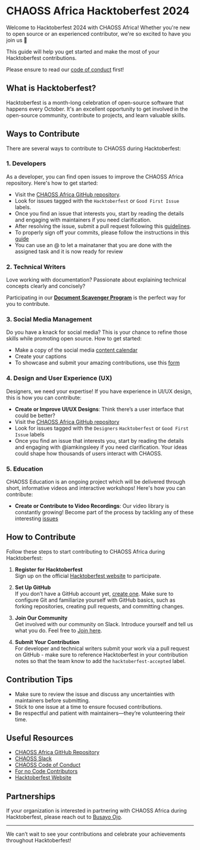 # CHAOSS Africa Hacktoberfest 2024

Welcome to Hacktoberfest 2024 with CHAOSS Africa! Whether you're new to open source or an experienced contributor, we're so excited to have you join us 🎉

This guide will help you get started and make the most of your Hacktoberfest contributions.

Please ensure to read our [code of conduct](https://chaoss.community/code-of-conduct/) first!

## What is Hacktoberfest?

Hacktoberfest is a month-long celebration of open-source software that happens every October. It's an excellent opportunity to get involved in the open-source community, contribute to projects, and learn valuable skills.

## Ways to Contribute

There are several ways to contribute to CHAOSS during Hacktoberfest:

### 1. **Developers**

As a developer, you can find open issues to improve the CHAOSS Africa repository. Here's how to get started:
- Visit the [CHAOSS Africa GitHub repository](https://github.com/chaoss/chaoss-africa).
- Look for issues tagged with the `Hacktoberfest` or `Good First Issue` labels.
- Once you find an issue that interests you, start by reading the details and engaging with maintainers if you need clarification.
- After resolving the issue, submit a pull request following this [guidelines](https://opensource.com/article/19/7/create-pull-request-github).
- To properly sign off your commits, please follow the instructions in this [guide](https://www.secondstate.io/articles/dco/)
- You can use an @ to let a mainataner that you are done with the assigned task and it is now ready for review

### 2. **Technical Writers**

Love working with documentation? Passionate about explaining technical concepts clearly and concisely? 

Participating in our [**Document Scavenger Program**](./DocScavanger.md) is the perfect way for you to contribute.

### 3. **Social Media Management**

Do you have a knack for social media? This is your chance to refine those skills while promoting open source. How to get started: 
- Make a copy of the social media [content calendar ](https://docs.google.com/spreadsheets/d/1oBy3BKXHOvB_JHDwCS_BGicaZ2NISbZ5DCvi1q-h4WY/edit?usp=sharing)
- Create your captions
- To showcase and submit your amazing contributions, use this [form](https://forms.gle/MYLzfKjfWg9huK7y5)
  

### 4. **Design and User Experience (UX)**

Designers, we need your expertise! If you have experience in UI/UX design, this is how you can contribute:
- **Create or Improve UI/UX Designs**: Think there’s a user interface that could be better? 
- Visit the [CHAOSS Africa GitHub repository](https://github.com/chaoss/chaoss-africa)
- Look for issues tagged with the `Designers` `Hacktoberfest` or `Good First Issue` labels
- Once you find an issue that interests you, start by reading the details and engaging with @iamkingsleey if you need clarification. Your ideas could shape how thousands of users interact with CHAOSS.
  
### 5. **Education**
CHAOSS Education is an ongoing project which will be delivered through short, informative videos and interactive workshops! Here's how you can contribute:

- **Create or Contribute to Video Recordings**:
Our video library is constantly growing! Become part of the process by tackling any of these interesting [issues](https://github.com/chaoss/education/issues)


## How to Contribute

Follow these steps to start contributing to CHAOSS Africa during Hacktoberfest:

1. **Register for Hacktoberfest**  
   Sign up on the official [Hacktoberfest website](https://hacktoberfest.com) to participate.

2. **Set Up GitHub**  
   If you don’t have a GitHub account yet, [create one](https://github.com/join). Make sure to configure Git and familiarize yourself with GitHub basics, such as forking repositories, creating pull requests, and committing changes.

4. **Join Our Community**  
   Get involved with our community on Slack. Introduce yourself and tell us what you do. Feel free to [Join here](https://chaoss-workspace.slack.com/archives/C07PX1J47HQ).

5. **Submit Your Contribution**    
For developer and technical writers submit your work via a pull request on GitHub - make sure to reference Hacktoberfest in your contribution notes so that the team know to add the `hacktoberfest-accepted` label. 

## Contribution Tips

- Make sure to review the issue and discuss any uncertainties with maintainers before submitting.
- Stick to one issue at a time to ensure focused contributions.
- Be respectful and patient with maintainers—they’re volunteering their time.

## Useful Resources

- [CHAOSS Africa GitHub Repository](https://github.com/chaoss/chaoss-africa)
- [CHAOSS Slack](https://chaoss-workspace.slack.com/archives/C07PX1J47HQ)
- [CHAOSS Code of Conduct](https://chaoss.community/code-of-conduct/)
- [For no Code Contributors](https://github.com/chaoss/community/blob/main/community-contributions.md)
- [Hacktoberfest Website](https://hacktoberfest.com/)

## Partnerships
If your organization is interested in partnering with CHAOSS Africa during Hacktoberfest, please reach out to [Busayo Ojo](mailto:ojobusayo99@gmail.com).

---

We can’t wait to see your contributions and celebrate your achievements throughout Hacktoberfest!